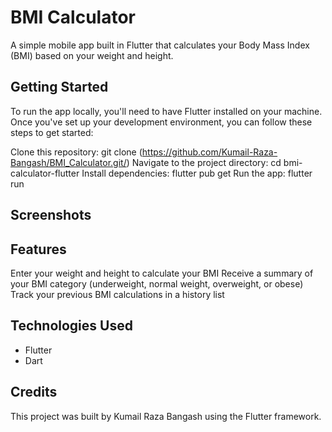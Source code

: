 # BMI Calculator
A simple mobile app built in Flutter that calculates your Body Mass Index (BMI) based on your weight and height.

## Getting Started
To run the app locally, you'll need to have Flutter installed on your machine. Once you've set up your development environment, you can follow these steps to get started:

Clone this repository: git clone (https://github.com/Kumail-Raza-Bangash/BMI_Calculator.git/) 
Navigate to the project directory: cd bmi-calculator-flutter
Install dependencies: flutter pub get
Run the app: flutter run


## Screenshots


## Features
Enter your weight and height to calculate your BMI
Receive a summary of your BMI category (underweight, normal weight, overweight, or obese)
Track your previous BMI calculations in a history list


## Technologies Used
- Flutter
- Dart


## Credits
This project was built by Kumail Raza Bangash using the Flutter framework.

